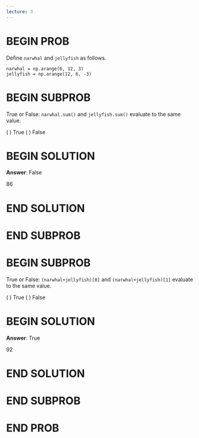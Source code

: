 ```yaml
---
lecture: 3
---
```


# BEGIN PROB

Define `narwhal` and `jellyfish` as follows.

    narwhal = np.arange(6, 12, 3)
    jellyfish = np.arange(12, 6, -3)

# BEGIN SUBPROB

True or False: `narwhal.sum()` and `jellyfish.sum()` evaluate to the
same value.

( ) True 
( ) False

# BEGIN SOLUTION

**Answer**: False

<average>86</average>

# END SOLUTION

# END SUBPROB

# BEGIN SUBPROB

True or False: `(narwhal+jellyfish)[0]` and `(narwhal+jellyfish)[1]`
evaluate to the same value.

( ) True 
( ) False

# BEGIN SOLUTION

**Answer**: True

<average>92</average>

# END SOLUTION

# END SUBPROB

# END PROB